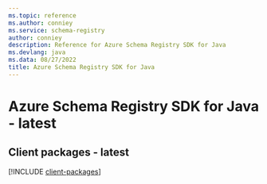 ```yaml
---
ms.topic: reference
ms.author: conniey
ms.service: schema-registry
author: conniey
description: Reference for Azure Schema Registry SDK for Java
ms.devlang: java
ms.data: 08/27/2022
title: Azure Schema Registry SDK for Java
---
```

# Azure Schema Registry SDK for Java - latest

## Client packages - latest
[!INCLUDE [client-packages](schema-registry-client-index.md)]